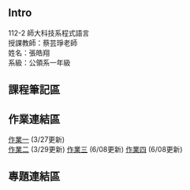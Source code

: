 ## Intro
112-2 師大科技系程式語言  
授課教師：蔡芸琤老師  
姓名：張皓翔  
系級：公領系一年級  
## 課程筆記區

## 作業連結區
[作業一](week_3,4/hw-1.ipynb) (3/27更新)  
[作業二](week_5,6/hw-2.ipynb) (3/29更新)
[作業三](week_7,8/hw-3.ipynb) (6/08更新)
[作業四](week_7,8/hw-3.ipynb) (6/08更新)

## 專題連結區

